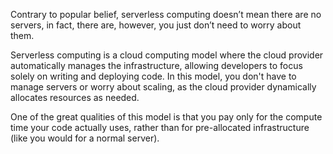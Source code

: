 Contrary to popular belief, serverless computing doesn’t mean there are no servers, in fact, there are, however, you just don’t need to worry about them.

Serverless computing is a cloud computing model where the cloud provider automatically manages the infrastructure, allowing developers to focus solely on writing and deploying code. In this model, you don't have to manage servers or worry about scaling, as the cloud provider dynamically allocates resources as needed.

One of the great qualities of this model is that you pay only for the compute time your code actually uses, rather than for pre-allocated infrastructure (like you would for a normal server).
